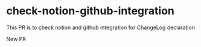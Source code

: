# check-notion-github-integration
This PR is to check notion and github integration for ChangeLog declaration


New PR
